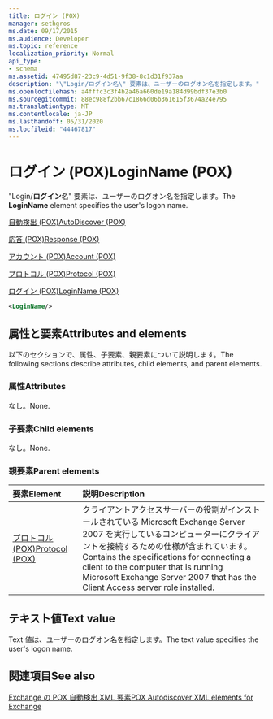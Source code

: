 ```yaml
---
title: ログイン (POX)
manager: sethgros
ms.date: 09/17/2015
ms.audience: Developer
ms.topic: reference
localization_priority: Normal
api_type:
- schema
ms.assetid: 47495d87-23c9-4d51-9f38-8c1d31f937aa
description: "\"Login/ログイン名\" 要素は、ユーザーのログオン名を指定します。"
ms.openlocfilehash: a4fffc3c3f4b2a46a660de19a184d99bdf37e3b0
ms.sourcegitcommit: 88ec988f2bb67c1866d06b361615f3674a24e795
ms.translationtype: MT
ms.contentlocale: ja-JP
ms.lasthandoff: 05/31/2020
ms.locfileid: "44467817"
---
```

# <a name="loginname-pox"></a><span data-ttu-id="41594-103">ログイン (POX)</span><span class="sxs-lookup"><span data-stu-id="41594-103">LoginName (POX)</span></span>

<span data-ttu-id="41594-104">"Login/**ログイン**名" 要素は、ユーザーのログオン名を指定します。</span><span class="sxs-lookup"><span data-stu-id="41594-104">The **LoginName** element specifies the user's logon name.</span></span> 
  
[<span data-ttu-id="41594-105">自動検出 (POX)</span><span class="sxs-lookup"><span data-stu-id="41594-105">AutoDiscover (POX)</span></span>](autodiscover-pox.md)
  
[<span data-ttu-id="41594-106">応答 (POX)</span><span class="sxs-lookup"><span data-stu-id="41594-106">Response (POX)</span></span>](response-pox.md)
  
[<span data-ttu-id="41594-107">アカウント (POX)</span><span class="sxs-lookup"><span data-stu-id="41594-107">Account (POX)</span></span>](account-pox.md)
  
[<span data-ttu-id="41594-108">プロトコル (POX)</span><span class="sxs-lookup"><span data-stu-id="41594-108">Protocol (POX)</span></span>](protocol-pox.md)
  
[<span data-ttu-id="41594-109">ログイン (POX)</span><span class="sxs-lookup"><span data-stu-id="41594-109">LoginName (POX)</span></span>](loginname-pox.md)
  
```xml
<LoginName/>
```

## <a name="attributes-and-elements"></a><span data-ttu-id="41594-110">属性と要素</span><span class="sxs-lookup"><span data-stu-id="41594-110">Attributes and elements</span></span>

<span data-ttu-id="41594-111">以下のセクションで、属性、子要素、親要素について説明します。</span><span class="sxs-lookup"><span data-stu-id="41594-111">The following sections describe attributes, child elements, and parent elements.</span></span>
  
### <a name="attributes"></a><span data-ttu-id="41594-112">属性</span><span class="sxs-lookup"><span data-stu-id="41594-112">Attributes</span></span>

<span data-ttu-id="41594-113">なし。</span><span class="sxs-lookup"><span data-stu-id="41594-113">None.</span></span>
  
### <a name="child-elements"></a><span data-ttu-id="41594-114">子要素</span><span class="sxs-lookup"><span data-stu-id="41594-114">Child elements</span></span>

<span data-ttu-id="41594-115">なし。</span><span class="sxs-lookup"><span data-stu-id="41594-115">None.</span></span>
  
### <a name="parent-elements"></a><span data-ttu-id="41594-116">親要素</span><span class="sxs-lookup"><span data-stu-id="41594-116">Parent elements</span></span>

|<span data-ttu-id="41594-117">**要素**</span><span class="sxs-lookup"><span data-stu-id="41594-117">**Element**</span></span>|<span data-ttu-id="41594-118">**説明**</span><span class="sxs-lookup"><span data-stu-id="41594-118">**Description**</span></span>|
|:-----|:-----|
|[<span data-ttu-id="41594-119">プロトコル (POX)</span><span class="sxs-lookup"><span data-stu-id="41594-119">Protocol (POX)</span></span>](protocol-pox.md) <br/> |<span data-ttu-id="41594-120">クライアントアクセスサーバーの役割がインストールされている Microsoft Exchange Server 2007 を実行しているコンピューターにクライアントを接続するための仕様が含まれています。</span><span class="sxs-lookup"><span data-stu-id="41594-120">Contains the specifications for connecting a client to the computer that is running Microsoft Exchange Server 2007 that has the Client Access server role installed.</span></span>  <br/> |
   
## <a name="text-value"></a><span data-ttu-id="41594-121">テキスト値</span><span class="sxs-lookup"><span data-stu-id="41594-121">Text value</span></span>

<span data-ttu-id="41594-122">Text 値は、ユーザーのログオン名を指定します。</span><span class="sxs-lookup"><span data-stu-id="41594-122">The text value specifies the user's logon name.</span></span>
  
## <a name="see-also"></a><span data-ttu-id="41594-123">関連項目</span><span class="sxs-lookup"><span data-stu-id="41594-123">See also</span></span>



[<span data-ttu-id="41594-124">Exchange の POX 自動検出 XML 要素</span><span class="sxs-lookup"><span data-stu-id="41594-124">POX Autodiscover XML elements for Exchange</span></span>](pox-autodiscover-xml-elements-for-exchange.md)

